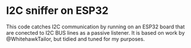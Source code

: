 # I2C sniffer on ESP32
This code catches I2C communication by running on an ESP32 board that are conected to I2C BUS lines as a passive listener. It is based on work by @WhitehawkTailor, but tidied and tuned for my purposes.